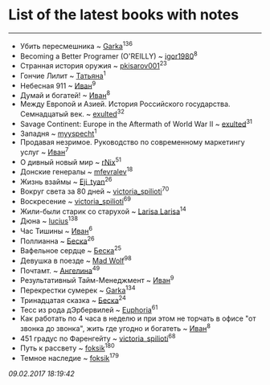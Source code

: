 # List of the latest books with notes
---

* Убить пересмешника ~ [Garka](users/115/115753719718250012620-google)<sup>136</sup>
* Becoming a Better Programer (O'REILLY) ~ [igor1980](users/100/100003094239547-facebook)<sup>8</sup>
* Странная история оружия ~ [pkisarov001](users/311/311057796-yandex)<sup>23</sup>
* Гончие Лилит ~ [Татьяна](users/735/73529875-vkontakte)<sup>1</sup>
* Небесная 911 ~ [Иван](users/111/111223381196748176136-google)<sup>9</sup>
* Думай и богатей! ~ [Иван](users/111/111223381196748176136-google)<sup>8</sup>
* Между Европой и Азией. История Российского государства. Семнадцатый век. ~ [exulted](users/100/100599204551896265722-google)<sup>32</sup>
* Savage Continent: Europe in the Aftermath of World War II ~ [exulted](users/100/100599204551896265722-google)<sup>31</sup>
* Западня ~ [myyspecht](users/321/3211454-vkontakte)<sup>1</sup>
* Продавая незримое. Руководство по современному маркетингу услуг ~ [Иван](users/111/111223381196748176136-google)<sup>7</sup>
* О дивный новый мир ~ [rNix](users/115/115622071-twitter)<sup>51</sup>
* Донские генералы ~ [mfevralev](users/140/140966150-vkontakte)<sup>18</sup>
* Жизнь взаймы ~ [Eji_tyan](users/235/2352103981-twitter)<sup>26</sup>
* Вокруг света за 80 дней ~ [victoria_spilioti](users/219/219259003-vkontakte)<sup>70</sup>
* Воскресение ~ [victoria_spilioti](users/219/219259003-vkontakte)<sup>69</sup>
* Жили-были старик со старухой ~ [Larisa Larisa](users/160/1606575652891411-facebook)<sup>14</sup>
* Дюна ~ [lucius](users/838/83820536-yandex)<sup>138</sup>
* Час Тишины ~ [Иван](users/111/111223381196748176136-google)<sup>6</sup>
* Поллианна ~ [Беска](users/157/1577468-vkontakte)<sup>26</sup>
* Вафельное сердце ~ [Беска](users/157/1577468-vkontakte)<sup>25</sup>
* Девушка в поезде ~ [Mad Wolf](users/947/94738840-vkontakte)<sup>98</sup>
* Почтамт. ~ [Ангелина](users/837/83788782-vkontakte)<sup>49</sup>
* Результативный Тайм-Менеджмент ~ [Иван](users/111/111223381196748176136-google)<sup>9</sup>
* Перекрестки сумерек ~ [Garka](users/115/115753719718250012620-google)<sup>134</sup>
* Тринадцатая сказка ~ [Беска](users/157/1577468-vkontakte)<sup>24</sup>
* Тесс из рода дЭрбервилей ~ [Euphoria](users/106/106304994652616315178-google)<sup>61</sup>
* Как работать по 4 часа в неделю и при этом не торчать в офисе "от звонка до звонка", жить где угодно и богатеть ~ [Иван](users/111/111223381196748176136-google)<sup>8</sup>
* 451 градус по Фаренгейту ~ [victoria_spilioti](users/219/219259003-vkontakte)<sup>68</sup>
* Путь к рассвету ~ [foksik](users/173/1734575-vkontakte)<sup>180</sup>
* Темное наследие ~ [foksik](users/173/1734575-vkontakte)<sup>179</sup>


_09.02.2017 18:19:42_
